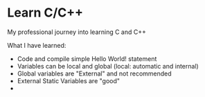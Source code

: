 # Learn C/C++

My professional journey into learning C and C++

What I have learned:

- Code and compile simple Hello World! statement
- Variables can be local and global (local: automatic and internal)
- Global variables are "External" and not recommended
- External Static Variables are "good"
- 